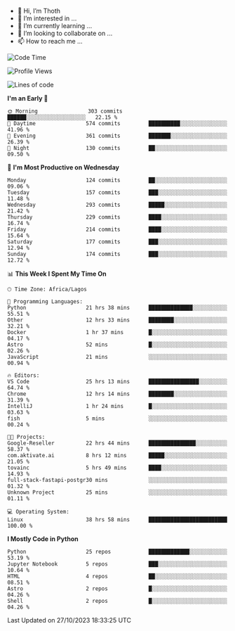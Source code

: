 <!---
thoth2357/thoth2357 is a ✨ special ✨ repository because its `README.md` (this file) appears on your GitHub profile.
You can click the Preview link to take a look at your changes.
--->

- 👋 Hi, I’m Thoth
- 👀 I’m interested in ...
- 🌱 I’m currently learning ...
- 💞️ I’m looking to collaborate on ...
- 📫 How to reach me ...




<!--START_SECTION:waka-->
![Code Time](http://img.shields.io/badge/Code%20Time-2%2C373%20hrs%2030%20mins-blue)

![Profile Views](http://img.shields.io/badge/Profile%20Views-0-blue)

![Lines of code](https://img.shields.io/badge/From%20Hello%20World%20I%27ve%20Written-30.1%20million%20lines%20of%20code-blue)

**I'm an Early 🐤** 

```text
🌞 Morning                303 commits         ██████░░░░░░░░░░░░░░░░░░░   22.15 % 
🌆 Daytime                574 commits         ██████████░░░░░░░░░░░░░░░   41.96 % 
🌃 Evening                361 commits         ███████░░░░░░░░░░░░░░░░░░   26.39 % 
🌙 Night                  130 commits         ██░░░░░░░░░░░░░░░░░░░░░░░   09.50 % 
```
📅 **I'm Most Productive on Wednesday** 

```text
Monday                   124 commits         ██░░░░░░░░░░░░░░░░░░░░░░░   09.06 % 
Tuesday                  157 commits         ███░░░░░░░░░░░░░░░░░░░░░░   11.48 % 
Wednesday                293 commits         █████░░░░░░░░░░░░░░░░░░░░   21.42 % 
Thursday                 229 commits         ████░░░░░░░░░░░░░░░░░░░░░   16.74 % 
Friday                   214 commits         ████░░░░░░░░░░░░░░░░░░░░░   15.64 % 
Saturday                 177 commits         ███░░░░░░░░░░░░░░░░░░░░░░   12.94 % 
Sunday                   174 commits         ███░░░░░░░░░░░░░░░░░░░░░░   12.72 % 
```


📊 **This Week I Spent My Time On** 

```text
🕑︎ Time Zone: Africa/Lagos

💬 Programming Languages: 
Python                   21 hrs 38 mins      ██████████████░░░░░░░░░░░   55.51 % 
Other                    12 hrs 33 mins      ████████░░░░░░░░░░░░░░░░░   32.21 % 
Docker                   1 hr 37 mins        █░░░░░░░░░░░░░░░░░░░░░░░░   04.17 % 
Astro                    52 mins             █░░░░░░░░░░░░░░░░░░░░░░░░   02.26 % 
JavaScript               21 mins             ░░░░░░░░░░░░░░░░░░░░░░░░░   00.94 % 

🔥 Editors: 
VS Code                  25 hrs 13 mins      ████████████████░░░░░░░░░   64.74 % 
Chrome                   12 hrs 14 mins      ████████░░░░░░░░░░░░░░░░░   31.39 % 
IntelliJ                 1 hr 24 mins        █░░░░░░░░░░░░░░░░░░░░░░░░   03.63 % 
fish                     5 mins              ░░░░░░░░░░░░░░░░░░░░░░░░░   00.24 % 

🐱‍💻 Projects: 
Google-Reseller          22 hrs 44 mins      ███████████████░░░░░░░░░░   58.37 % 
com.aktivate.ai          8 hrs 12 mins       █████░░░░░░░░░░░░░░░░░░░░   21.05 % 
tovainc                  5 hrs 49 mins       ████░░░░░░░░░░░░░░░░░░░░░   14.93 % 
full-stack-fastapi-postgr30 mins             ░░░░░░░░░░░░░░░░░░░░░░░░░   01.32 % 
Unknown Project          25 mins             ░░░░░░░░░░░░░░░░░░░░░░░░░   01.11 % 

💻 Operating System: 
Linux                    38 hrs 58 mins      █████████████████████████   100.00 % 
```

**I Mostly Code in Python** 

```text
Python                   25 repos            █████████████░░░░░░░░░░░░   53.19 % 
Jupyter Notebook         5 repos             ███░░░░░░░░░░░░░░░░░░░░░░   10.64 % 
HTML                     4 repos             ██░░░░░░░░░░░░░░░░░░░░░░░   08.51 % 
Astro                    2 repos             █░░░░░░░░░░░░░░░░░░░░░░░░   04.26 % 
Shell                    2 repos             █░░░░░░░░░░░░░░░░░░░░░░░░   04.26 % 
```




 Last Updated on 27/10/2023 18:33:25 UTC
<!--END_SECTION:waka-->
<!--![](http://github-profile-summary-cards.vercel.app/api/cards/profile-details?username=thoth2357&theme=2077)

![](http://github-profile-summary-cards.vercel.app/api/cards/stats?username=thoth2357&theme=2077)![](http://github-profile-summary-cards.vercel.app/api/cards/productive-time?username=thoth2357&theme=2077&utcOffset=8) -->
